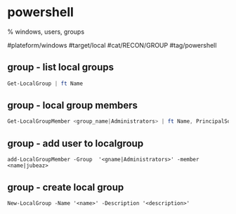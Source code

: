 # powershell
% windows, users, groups

#plateform/windows #target/local #cat/RECON/GROUP #tag/powershell 

## group - list local groups
```powershell
Get-LocalGroup | ft Name
```

## group - local group members
```powershell
Get-LocalGroupMember <group_name|Administrators> | ft Name, PrincipalSource
```

## group - add user to localgroup
```
add-LocalGroupMember -Group  '<gname|Administrators>' -member <name|jubeaz> 
```

## group - create local group
```
New-LocalGroup -Name '<name>' -Description '<description>'
```